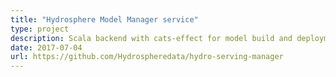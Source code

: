 ```yaml
---
title: "Hydrosphere Model Manager service"
type: project
description: Scala backend with cats-effect for model build and deployment orchestration
date: 2017-07-04
url: https://github.com/Hydrospheredata/hydro-serving-manager
---
```

